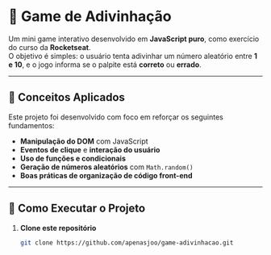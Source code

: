 # 🎯 Game de Adivinhação

Um mini game interativo desenvolvido em **JavaScript puro**, como exercício do curso da **Rocketseat**.  
O objetivo é simples: o usuário tenta adivinhar um número aleatório entre **1 e 10**, e o jogo informa se o palpite está **correto** ou **errado**.

---

## 🧠 Conceitos Aplicados

Este projeto foi desenvolvido com foco em reforçar os seguintes fundamentos:

- **Manipulação do DOM** com JavaScript
- **Eventos de clique** e **interação do usuário**
- **Uso de funções e condicionais**
- **Geração de números aleatórios** com `Math.random()`
- **Boas práticas de organização de código front-end**

---

## 🚀 Como Executar o Projeto

1. **Clone este repositório**
   ```bash
   git clone https://github.com/apenasjoo/game-adivinhacao.git
   ```
